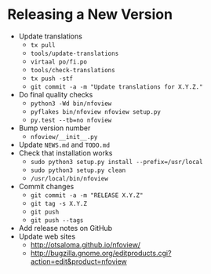 Releasing a New Version
=======================

* Update translations
    - `tx pull`
    - `tools/update-translations`
    - `virtaal po/fi.po`
    - `tools/check-translations`
    - `tx push -stf`
    - `git commit -a -m "Update translations for X.Y.Z."`
* Do final quality checks
    - `python3 -Wd bin/nfoview`
    - `pyflakes bin/nfoview nfoview setup.py`
    - `py.test --tb=no nfoview`
* Bump version number
    - `nfoview/__init__.py`
* Update `NEWS.md` and `TODO.md`
* Check that installation works
    - `sudo python3 setup.py install --prefix=/usr/local`
    - `sudo python3 setup.py clean`
    - `/usr/local/bin/nfoview`
* Commit changes
    - `git commit -a -m "RELEASE X.Y.Z"`
    - `git tag -s X.Y.Z`
    - `git push`
    - `git push --tags`
* Add release notes on GitHub
* Update web sites
    - <http://otsaloma.github.io/nfoview/>
    - <http://bugzilla.gnome.org/editproducts.cgi?action=edit&product=nfoview>
